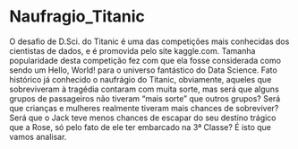 # Naufragio_Titanic
O desafio de D.Sci. do Titanic é uma das competições mais conhecidas dos cientistas de dados, e é promovida pelo site kaggle.com. Tamanha popularidade desta competição fez com que ela fosse considerada como sendo um Hello, World! para o universo fantástico do Data Science.
Fato histórico já conhecido o naufrágio do Titanic, obviamente, aqueles que sobreviveram à tragédia contaram com muita sorte, mas será que alguns grupos de passageiros não tiveram “mais sorte” que outros grupos? Será que crianças e mulheres realmente tiveram mais chances de sobreviver? Será que o Jack teve menos chances de escapar do seu destino trágico que a Rose, só pelo fato de ele ter embarcado na 3ª Classe? É isto que vamos analisar.
